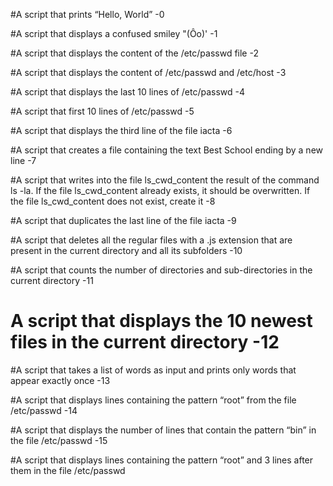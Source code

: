 #A script that prints “Hello, World” -0

#A script that displays a confused smiley "(Ôo)' -1

#A script that displays the content of the /etc/passwd file -2

#A script that displays the content of /etc/passwd and /etc/host -3

#A script that displays the last 10 lines of /etc/passwd -4

#A script that first 10 lines of /etc/passwd -5

#A script that displays the third line of the file iacta -6

#A script that creates a file containing the text Best School ending by a new line -7

#A script that writes into the file ls_cwd_content the result of the command ls -la. If the file ls_cwd_content already exists, it should be overwritten. If the file ls_cwd_content does not exist, create it -8

#A script that duplicates the last line of the file iacta -9

#A script that deletes all the regular files with a .js extension that are present in the current directory and all its subfolders -10

#A script that counts the number of directories and sub-directories in the current directory -11

# A script that displays the 10 newest files in the current directory -12

#A script that takes a list of words as input and prints only words that appear exactly once -13

#A script that displays lines containing the pattern “root” from the file /etc/passwd -14

#A script that displays the number of lines that contain the pattern “bin” in the file /etc/passwd -15

#A script that displays lines containing the pattern “root” and 3 lines after them in the file /etc/passwd
